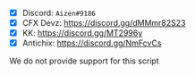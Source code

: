 - [X] Discord: `Aizen#9186`
- [X] CFX Devz: https://discord.gg/dMMmr82S23
- [X] KK: https://discord.gg/MT2996y
- [X] Antichix: https://discord.gg/NmFcvCs

We do not provide support for this script
